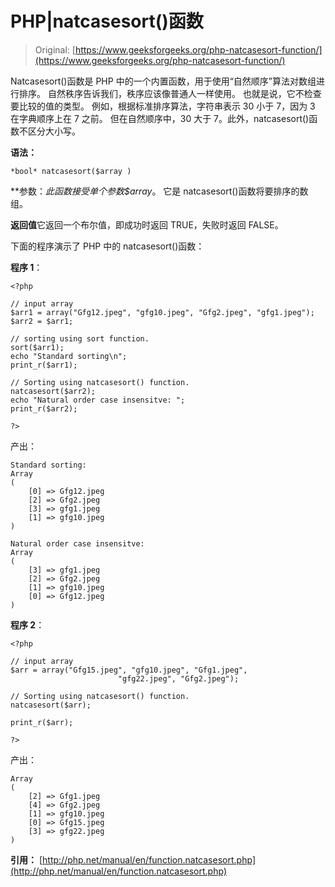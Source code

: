 # PHP|natcasesort()函数

> Original: [https://www.geeksforgeeks.org/php-natcasesort-function/](https://www.geeksforgeeks.org/php-natcasesort-function/)

Natcasesort()函数是 PHP 中的一个内置函数，用于使用“自然顺序”算法对数组进行排序。 自然秩序告诉我们，秩序应该像普通人一样使用。 也就是说，它不检查要比较的值的类型。 例如，根据标准排序算法，字符串表示 30 小于 7，因为 3 在字典顺序上在 7 之前。 但在自然顺序中，30 大于 7。此外，natcasesort()函数不区分大小写。

**语法：**

```
*bool* natcasesort($array )
```

**参数：**此函数接受单个参数*$array*。 它是 natcasesort()函数将要排序的数组。

**返回值**它返回一个布尔值，即成功时返回 TRUE，失败时返回 FALSE。

下面的程序演示了 PHP 中的 natcasesort()函数：

**程序 1**：

```
<?php

// input array
$arr1 = array("Gfg12.jpeg", "gfg10.jpeg", "Gfg2.jpeg", "gfg1.jpeg");
$arr2 = $arr1;

// sorting using sort function.
sort($arr1);
echo "Standard sorting\n";
print_r($arr1);

// Sorting using natcasesort() function.
natcasesort($arr2);
echo "Natural order case insensitve: ";
print_r($arr2);

?>
```

产出：

```
Standard sorting:
Array
(
    [0] => Gfg12.jpeg
    [2] => Gfg2.jpeg
    [3] => gfg1.jpeg
    [1] => gfg10.jpeg
)

Natural order case insensitve: 
Array
(
    [3] => gfg1.jpeg
    [2] => Gfg2.jpeg
    [1] => gfg10.jpeg
    [0] => Gfg12.jpeg
)

```

**程序 2**：

```
<?php

// input array
$arr = array("Gfg15.jpeg", "gfg10.jpeg", "Gfg1.jpeg", 
                        "gfg22.jpeg", "Gfg2.jpeg");

// Sorting using natcasesort() function.
natcasesort($arr);

print_r($arr);

?>
```

产出：

```
Array
(
    [2] => Gfg1.jpeg
    [4] => Gfg2.jpeg
    [1] => gfg10.jpeg
    [0] => Gfg15.jpeg
    [3] => gfg22.jpeg
)

```

**引用：**
[http://php.net/manual/en/function.natcasesort.php](http://php.net/manual/en/function.natcasesort.php)